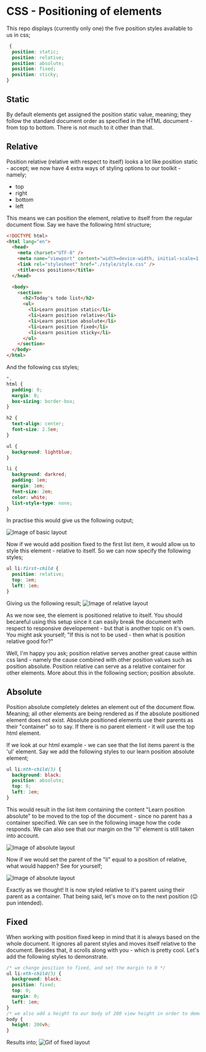 # CSS - Positioning of elements

This repo displays (currently only one) the five position styles available to us in css;

```css
 {
  position: static;
  position: relative;
  position: absolute;
  position: fixed;
  position: sticky;
}
```

## Static

By default elements get assigned the position static value, meaning; they follow the standard document order as specified in the HTML document - from top to bottom. There is not much to it other than that.

## Relative

Position relative (relative with respect to itself) looks a lot like position static - accept; we now have 4 extra ways of styling options to our toolkit - namely;

- top
- right
- bottom
- left

This means we can position the element, relative to itself from the regular document flow. Say we have the following html structure;

```html
<!DOCTYPE html>
<html lang="en">
  <head>
    <meta charset="UTF-8" />
    <meta name="viewport" content="width=device-width, initial-scale=1.0" />
    <link rel="stylesheet" href="./style/style.css" />
    <title>css positions</title>
  </head>

  <body>
    <section>
      <h2>Today's todo list</h2>
      <ul>
        <li>Learn position static</li>
        <li>Learn position relative</li>
        <li>Learn position absolute</li>
        <li>Learn position fixed</li>
        <li>Learn position sticky</li>
      </ul>
    </section>
  </body>
</html>
```

And the following css styles;

```css
*,
html {
  padding: 0;
  margin: 0;
  box-sizing: border-box;
}

h2 {
  text-align: center;
  font-size: 2.5em;
}

ul {
  background: lightblue;
}

li {
  background: darkred;
  padding: 1em;
  margin: 1em;
  font-size: 2em;
  color: white;
  list-style-type: none;
}
```

In practise this would give us the following output;

<img src="./images/basic_layout_one.png" alt="Image of basic layout">

Now if we would add position fixed to the first list item, it would allow us to style this element - relative to itself. So we can now specify the following styles;

```css
ul li:first-child {
  position: relative;
  top: 1em;
  left: 1em;
}
```

Giving us the following result;
<img src="./images/relative_example.png" alt="Image of relative layout">

As we now see, the element is positioned relative to itself. You should becareful using this setup since it can easily break the document with respect to responsive developement - but that is another topic on it's own. You might ask yourself; "If this is not to be used - then what is position relative good for?"

Well, I'm happy you ask; position relative serves another great cause within css land - namely the cause combined with other position values such as position absolute. Position relative can serve as a relative container for other elements. More about this in the following section; position absolute.

## Absolute

Position absolute completely deletes an element out of the document flow. Meaning; all other elements are being rendered as if the absolute positioned element does not exist. Absolute positioned elements use their parents as their "container" so to say. If there is no parent element - it will use the top html element.

If we look at our html example - we can see that the list items parent is the 'ul' element.
Say we add the following styles to our learn position absolute element;

```css
ul li:nth-child(3) {
  background: black;
  position: absolute;
  top: 0;
  left: 1em;
}
```

This would result in the list item containing the content "Learn position absolute" to be moved to the top of the document - since no parent has a container specified. We can see in the following image how the code responds. We can also see that our margin on the "li" element is still taken into account.

<img src="./images/absolute_example.png" alt="Image of absolute layout">

Now if we would set the parent of the "li" equal to a position of relative, what would happen? See for yourself;

<img src="./images/absolute_example_2.png" alt="Image of absolute layout">

Exactly as we thought! It is now styled relative to it's parent using their parent as a container.
That being said, let's move on to the next position (😉 pun intended).

## Fixed

When working with position fixed keep in mind that it is always based on the whole document. It ignores all parent styles and moves itself relative to the document. Besides that, it scrolls along with you - which is pretty cool. Let's add the following styles to demonstrate.

```css
/* we change position to fixed, and set the margin to 0 */
ul li:nth-child(3) {
  background: black;
  position: fixed;
  top: 0;
  margin: 0;
  left: 1em;
}
/* we also add a height to our body of 200 view height in order to demonstrate the scrolling */
body {
  height: 200vh;
}
```

Results into;
<img src="./images/fixed.gif" alt="Gif of fixed layout">
